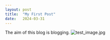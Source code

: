 ```yaml
---
layout: post
title:  "My First Post"
date:   2024-03-31
---
```


The aim of this blog is blogging.
<img src = "images" alt = "test_image.jpg">
